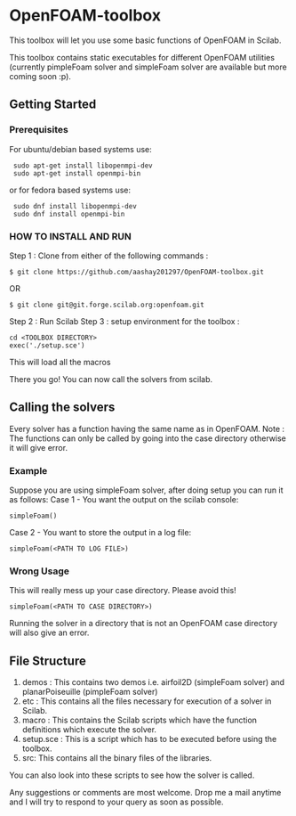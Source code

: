 # OpenFOAM-toolbox
This toolbox will let you use some basic functions of OpenFOAM in Scilab.

This toolbox contains static executables for different OpenFOAM utilities (currently pimpleFoam solver and simpleFoam solver are available but more coming soon :p). 

## Getting Started

### Prerequisites

For ubuntu/debian based systems use:

```
 sudo apt-get install libopenmpi-dev 
 sudo apt-get install openmpi-bin 
 ```
 or for fedora based systems use:
 ```
  sudo dnf install libopenmpi-dev
  sudo dnf install openmpi-bin 
  ```
 
### HOW TO INSTALL AND RUN

Step 1 : Clone from either of the following commands :

```
$ git clone https://github.com/aashay201297/OpenFOAM-toolbox.git
```
OR
```
$ git clone git@git.forge.scilab.org:openfoam.git
```
Step 2 : Run Scilab 
Step 3 : setup environment for the toolbox :
```
cd <TOOLBOX DIRECTORY>
exec('./setup.sce')
```
This will load all the macros

There you go! You can now call the solvers from scilab.

## Calling the solvers

Every solver has a function having the same name as in OpenFOAM. 
Note : The functions can only be called by going into the case directory otherwise it will give error.

### Example

Suppose you are using simpleFoam solver, after doing setup you can run it as follows:
Case 1 - You want the output on the scilab console:
```
simpleFoam()
```
Case 2 - You want to store the output in a log file:
```
simpleFoam(<PATH TO LOG FILE>)
```
### Wrong Usage
This will really mess up your case directory. Please avoid this!
```
simpleFoam(<PATH TO CASE DIRECTORY>)
```
Running the solver in a directory that is not an OpenFOAM case directory will also give an error.



## File Structure

1. demos : This contains two demos i.e. airfoil2D (simpleFoam solver) and planarPoiseuille (pimpleFoam solver)
2. etc : This contains all the files necessary for execution of a solver in Scilab.
3. macro : This contains the Scilab scripts which have the function definitions which execute the solver.
4. setup.sce : This is a script which has to be executed before using the toolbox.
5. src: This contains all the binary files of the libraries.


You can also look into these scripts to see how the solver is called.

Any suggestions or comments are most welcome. Drop me a mail anytime and I will try to respond to your query as soon as possible.



